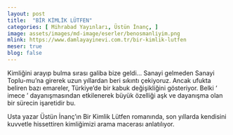 ```yaml
---
layout: post
title:  "BİR KİMLİK LÜTFEN"
categories: [ Mihrabad Yayınları, Üstün İnanç, ]
image: assets/images/md-image/eserler/benosmanliyim.png
mlink: https://www.damlayayinevi.com.tr/bir-kimlik-lutfen
meser: true
blog: false
---
```


Kimliğini arayıp bulma sırası galiba bize geldi… Sanayi gelmeden Sanayi Toplu-mu’na girerek uzun yıllardan beri sıkıntı çekiyoruz. Ancak ufukta beliren bazı emareler, Türkiye’de bir kabuk değişikliğini gösteriyor. Belki ‘ imece ’ dayanışmasından etkilenerek büyük özelliği aşk ve dayanışma olan bir sürecin işaretidir bu.

Usta yazar Üstün İnanç’ın Bir Kimlik Lütfen romanında, son yıllarda kendisini kuvvetle hissettiren kimliğimizi arama macerası anlatılıyor.